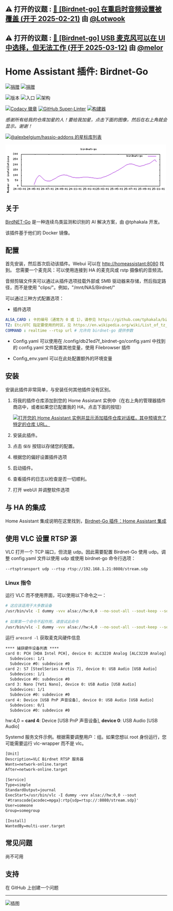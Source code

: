 ## &#9888; 打开的议题 : [🐛 [Birdnet-go] 在重启时音频设置被覆盖 (开于 2025-02-21)](https://github.com/alexbelgium/hassio-addons/issues/1781) 由 [@Lotwook](https://github.com/Lotwook)
## &#9888; 打开的议题 : [🐛 [Birdnet-go] USB 麦克风可以在 UI 中选择，但无法工作 (开于 2025-03-12)](https://github.com/alexbelgium/hassio-addons/issues/1808) 由 [@melor](https://github.com/melor)
# Home Assistant 插件: Birdnet-Go

[![捐赠][donation-badge]](https://www.buymeacoffee.com/alexbelgium)
[![捐赠][paypal-badge]](https://www.paypal.com/donate/?hosted_button_id=DZFULJZTP3UQA)

![版本](https://img.shields.io/badge/dynamic/json?label=Version&query=%24.version&url=https%3A%2F%2Fraw.githubusercontent.com%2Falexbelgium%2Fhassio-addons%2Fmaster%2Fbirdnet-go%2Fconfig.json)
![入口](https://img.shields.io/badge/dynamic/json?label=Ingress&query=%24.ingress&url=https%3A%2F%2Fraw.githubusercontent.com%2Falexbelgium%2Fhassio-addons%2Fmaster%2Fbirdnet-go%2Fconfig.json)
![架构](https://img.shields.io/badge/dynamic/json?color=success&label=Arch&query=%24.arch&url=https%3A%2F%2Fraw.githubusercontent.com%2Falexbelgium%2Fhassio-addons%2Fmaster%2Fbirdnet-go%2Fconfig.json)

[![Codacy 徽章](https://app.codacy.com/project/badge/Grade/9c6cf10bdbba45ecb202d7f579b5be0e)](https://www.codacy.com/gh/alexbelgium/hassio-addons/dashboard?utm_source=github.com&utm_medium=referral&utm_content=alexbelgium/hassio-addons&utm_campaign=Badge_Grade)
[![GitHub Super-Linter](https://img.shields.io/github/actions/workflow/status/alexbelgium/hassio-addons/weekly-supelinter.yaml?label=Lint%20code%20base)](https://github.com/alexbelgium/hassio-addons/actions/workflows/weekly-supelinter.yaml)
[![构建器](https://img.shields.io/github/actions/workflow/status/alexbelgium/hassio-addons/onpush_builder.yaml?label=Builder)](https://github.com/alexbelgium/hassio-addons/actions/workflows/onpush_builder.yaml)

[donation-badge]: https://img.shields.io/badge/Buy%20me%20a%20coffee%20(no%20paypal)-%23d32f2f?logo=buy-me-a-coffee&style=flat&logoColor=white
[paypal-badge]: https://img.shields.io/badge/Buy%20me%20a%20coffee%20with%20Paypal-0070BA?logo=paypal&style=flat&logoColor=white

_感谢所有给我的仓库加星的人！要给我加星，点击下面的图像，然后在右上角就会显示。谢谢！_

[![@alexbelgium/hassio-addons 的星标库列表](https://reporoster.com/stars/alexbelgium/hassio-addons)](https://github.com/alexbelgium/hassio-addons/stargazers)


![下载演变](https://raw.githubusercontent.com/alexbelgium/hassio-addons/master/birdnet-go/stats.png)

## 关于

[BirdNET-Go](https://github.com/tphakala/birdnet-go/tree/main) 是一种连续鸟类监测和识别的 AI 解决方案，由 @tphakala 开发。

该插件基于他们的 Docker 镜像。

## 配置

首先安装，然后首次启动该插件。Webui 可以在 <http://homeassistant:8080> 找到。
您需要一个麦克风：可以使用连接到 HA 的麦克风或 rstp 摄像机的音频流。

音频剪辑文件夹可以通过从插件选项挂载外部或 SMB 驱动器来存储，然后指定路径，而不是使用 "clips/"。例如，"/mnt/NAS/Birdnet/"

可以通过三种方式配置选项：

- 插件选项

```yaml
ALSA_CARD : 卡的编号（通常为 0 或 1），请参见 https://github.com/tphakala/birdnet-go/blob/main/doc/installation.md#deciding-alsa_card-value
TZ: Etc/UTC 指定要使用的时区，见 https://en.wikipedia.org/wiki/List_of_tz_database_time_zones#List
COMMAND : realtime --rtsp url # 允许向 birdnet-go 提供参数
```

- Config.yaml
可以使用在 /config/db21ed7f_birdnet-go/config.yaml 中找到的 config.yaml 文件配置其他变量，使用 Filebrowser 插件

- Config_env.yaml
可以在此处配置额外的环境变量

## 安装

安装此插件非常简单，与安装任何其他插件没有区别。

1. 将我的插件仓库添加到您的 Home Assistant 实例中（在右上角的管理器插件商店中，或者如果您已配置我的 HA，点击下面的按钮）

   [![打开您的 Home Assistant 实例并显示添加插件仓库对话框，其中预填充了特定的仓库 URL。](https://my.home-assistant.io/badges/supervisor_add_addon_repository.svg)](https://my.home-assistant.io/redirect/supervisor_add_addon_repository/?repository_url=https%3A%2F%2Fgithub.com%2Falexbelgium%2Fhassio-addons)
1. 安装此插件。
1. 点击 `保存` 按钮以存储您的配置。
1. 根据您的偏好设置插件选项
1. 启动插件。
1. 查看插件的日志以检查是否一切顺利。
1. 打开 webUI 并调整软件选项

## 与 HA 的集成

Home Assistant 集成说明在这里找到，[Birdnet-Go 插件：Home Assistant 集成](./HAINTEGRATION.md)

## 使用 VLC 设置 RTSP 源

VLC 打开一个 TCP 端口，但流是 udp。因此需要配置 Birdnet-Go 使用 udp。调整 config.yaml 文件以使用 udp 或使用 birdnet-go 命令行选项：

`--rtsptransport udp --rtsp rtsp://192.168.1.21:8080/stream.sdp`

### Linux 指令

运行 VLC 而不使用界面，可以使用以下命令之一：

```bash
# 这应该适用于大多数设备
/usr/bin/vlc -I dummy -vvv alsa://hw:0,0 --no-sout-all --sout-keep --sout '#transcode{acodec=mpga}:rtp{sdp=rtsp://:8080/stream.sdp}'

# 如果第一个命令不起作用，请尝试此命令
/usr/bin/vlc -I dummy -vvv alsa://hw:4,0 --no-sout-all --sout-keep --sout '#rtp{sdp=rtsp://:8080/stream.sdp}'
```

运行 `arecord -l` 获取麦克风硬件信息

```text
**** 捕获硬件设备列表 ****
card 0: PCH [HDA Intel PCH], device 0: ALC3220 Analog [ALC3220 Analog]
  Subdevices: 1/1
  Subdevice #0: subdevice #0
card 2: S7 [SteelSeries Arctis 7], device 0: USB Audio [USB Audio]
  Subdevices: 1/1
  Subdevice #0: subdevice #0
card 3: Nano [Yeti Nano], device 0: USB Audio [USB Audio]
  Subdevices: 1/1
  Subdevice #0: subdevice #0
card 4: Device [USB PnP 声音设备], device 0: USB Audio [USB Audio]
  Subdevices: 0/1
  Subdevice #0: subdevice #0
```

hw:4,0 = **card 4**: Device [USB PnP 声音设备], **device 0**: USB Audio [USB Audio]

Systemd 服务文件示例。根据需要调整用户：组。如果您想以 root 身份运行，您可能需要运行 vlc-wrapper 而不是 vlc。

```text
[Unit]
Description=VLC Birdnet RTSP 服务器
Wants=network-online.target
After=network-online.target

[Service]
Type=simple
StandardOutput=journal
ExecStart=/usr/bin/vlc -I dummy -vvv alsa://hw:0,0 --sout '#transcode{acodec=mpga}:rtp{sdp=rtsp://:8080/stream.sdp}'
User=someone
Group=somegroup

[Install]
WantedBy=multi-user.target
```

## 常见问题

尚不可用

## 支持

在 GitHub 上创建一个问题

---

![插图](https://raw.githubusercontent.com/tphakala/birdnet-go/main/doc/BirdNET-Go-dashboard.webp)